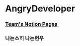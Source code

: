 # AngryDeveloper  

<h3> <a href="https://ordinary-helicona-e1a.notion.site/ec8f9c864f7a47cf924e814aaf67efbd">Team's Notion Pages</a> <h3>

나는소히 나는현우